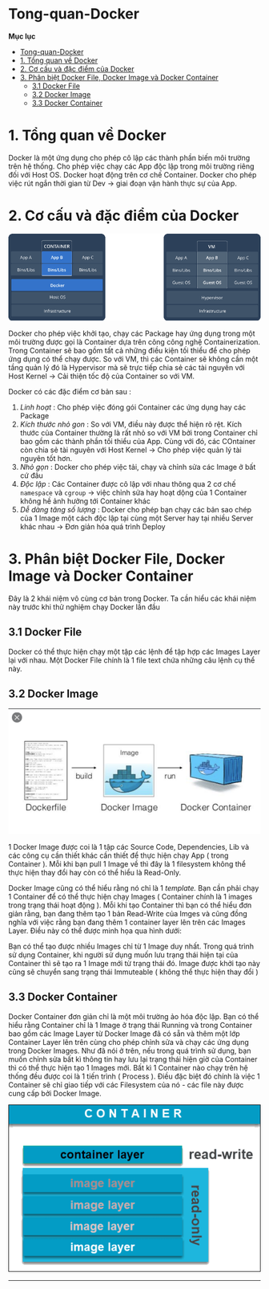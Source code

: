 # Tong-quan-Docker

**Mục lục**
- [Tong-quan-Docker](#tong-quan-docker)
- [1. Tổng quan về Docker](#1-tổng-quan-về-docker)
- [2. Cơ cấu và đặc điểm của Docker](#2-cơ-cấu-và-đặc-điểm-của-docker)
- [3. Phân biệt Docker File, Docker Image và Docker Container](#3-phân-biệt-docker-file-docker-image-và-docker-container)
  - [3.1 Docker File](#31-docker-file)
  - [3.2 Docker Image](#32-docker-image)
  - [3.3 Docker Container](#33-docker-container)
# 1. Tổng quan về Docker

Docker là một ứng dụng cho phép cô lập các thành phần biến môi trường trên hệ thống. Cho phép việc chạy các App độc lập trong môi trường riêng đối với Host OS. Docker hoạt động trên cơ chế Container. Docker cho phép việc rút ngắn thời gian từ Dev → giai đoạn vận hành thực sự của App.

# 2. Cơ cấu và đặc điểm của Docker

![Tong-quan-Docker/Untitled.png](Tong-quan-Docker/Untitled.png)

Docker cho phép việc khởi tạo, chạy các Package hay ứng dụng trong một môi trường được gọi là Container dựa trên công công nghệ Containerization. Trong Container sẽ bao gồm tất cả những điều kiện tối thiểu để cho phép ứng dụng có thể chạy được. So với VM, thì các Container sẽ không cần một tầng quản lý đó là Hypervisor mà sẽ trực tiếp chia sẻ các tài nguyên với Host Kernel → Cải thiện tốc độ của Container so với VM. 

Docker có các đặc điểm cơ bản sau :

1. *Linh hoạt* : Cho phép việc đóng gói Container các ứng dụng hay các Package
2. *Kích thước nhỏ gon* : So với VM, điều này được thể hiện rõ rệt. Kích thước của Container thường là rất nhỏ so với VM bởi trong Container chỉ bao gồm các thành phần tối thiểu của App. Cùng với đó, các COntainer còn chia sẻ tài nguyên với Host Kernel → Cho phép việc quản lý tài nguyên tốt hơn.
3. *Nhỏ gọn* : Docker cho phép việc tải, chạy và chỉnh sửa các Image ở bất cứ đâu
4. *Độc lập* : Các Container được cô lập với nhau thông qua 2 cơ chế `namespace` và `cgroup` → việc chỉnh sửa hay hoạt dộng của 1 Container không hề ảnh hưởng tới Container khác
5. *Dễ dàng tăng số lượng* : Docker cho phép bạn chạy các bản sao chép của 1 Image một cách độc lập tại cùng một Server hay tại nhiều Server khác nhau → Đơn giản hóa quá trình Deploy 

# 3. Phân biệt Docker File, Docker Image và Docker Container

Đây là 2 khái niệm vô cùng cơ bản trong Docker. Ta cần hiểu các khái niệm này trước khi thử nghiệm chạy Docker lần đầu

## 3.1 Docker File

Docker có thể thực hiện chạy một tập các lệnh để tập hợp các Images Layer lại với nhau. Một Docker File chính là 1 file text chứa những câu lệnh cụ thể này.  

## 3.2 Docker Image

![Tong-quan-Docker/Untitled%201.png](Tong-quan-Docker/Untitled%201.png)

1 Docker Image được coi là 1 tập các Source Code, Dependencies, Lib và các công cụ cần thiết khác cần thiết để thực hiện chạy App ( trong Container ). Mỗi khi bạn pull 1 Image về thì đây là 1 filesystem không thể thực hiện thay đổi hay còn có thể hiểu là Read-Only. 

Docker Image cũng có thể hiểu rằng nó chỉ là 1 *template.* Bạn cần phải chạy 1 Container để có thể thực hiện chạy Images ( Container chính là 1 images trong trạng thái hoạt động ). Mỗi khi tạo Container thì bạn có thể hiểu đơn giản rằng, bạn đang thêm tạo 1 bản Read-Write của Imges và cũng đồng nghĩa với việc rằng bạn đang thêm 1 container layer lên trên các Images Layer. Điều này có thể được minh họa qua hình dưới:

Bạn có thể tạo được nhiều Images chỉ từ 1 Image duy nhất. Trong quá trình sử dụng Container, khi người sử dụng muốn lưu trạng thái hiện tại của Container thì sẽ tạo ra 1 Image mới từ trạng thái đó. Image được khởi tạo này cũng sẽ chuyển sang trạng thái Immuteable ( không thể thực hiện thay đổi )

## 3.3 Docker Container

Docker Container đơn giản chỉ là một môi trường ảo hóa độc lập. Bạn có thể hiểu rằng Container chỉ là 1 Image ở trạng thái Running và trong Container bao gồm các Image Layer từ Docker Image đã có sẵn và thêm một lớp Container Layer lên trên cùng cho phép chỉnh sửa và chạy các ứng dụng trong Docker Images. Như đã nói ở trên, nếu trong quá trình sử dụng, bạn muốn chỉnh sửa bất kì thông tin hay lưu lại trạng thái hiện giờ của Container thì có thể thực hiện tạo 1 Images mới. Bất kì 1 Container nào chạy trên hệ thống đều được coi là 1 tiến trình ( Process ). Điều đặc biệt đó chính là việc 1 Container sẽ chỉ giao tiếp với các Filesystem của nó - các file này được cung cấp bởi Docker Image. 

![Tong-quan-Docker/Untitled%202.png](Tong-quan-Docker/Untitled%202.png)

---